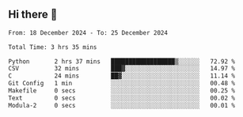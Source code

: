 ## Hi there 👋

<!--
**thethepai/thethepai** is a ✨ _special_ ✨ repository because its `README.md` (this file) appears on your GitHub profile.

Here are some ideas to get you started:

- 🔭 I’m currently working on ...
- 🌱 I’m currently learning ...
- 👯 I’m looking to collaborate on ...
- 🤔 I’m looking for help with ...
- 💬 Ask me about ...
- 📫 How to reach me: ...
- 😄 Pronouns: ...
- ⚡ Fun fact: ...
-->

<!--START_SECTION:waka-->

```txt
From: 18 December 2024 - To: 25 December 2024

Total Time: 3 hrs 35 mins

Python       2 hrs 37 mins   ██████████████████▒░░░░░░   72.92 %
CSV          32 mins         ███▓░░░░░░░░░░░░░░░░░░░░░   14.97 %
C            24 mins         ██▓░░░░░░░░░░░░░░░░░░░░░░   11.14 %
Git Config   1 min           ░░░░░░░░░░░░░░░░░░░░░░░░░   00.48 %
Makefile     0 secs          ░░░░░░░░░░░░░░░░░░░░░░░░░   00.25 %
Text         0 secs          ░░░░░░░░░░░░░░░░░░░░░░░░░   00.02 %
Modula-2     0 secs          ░░░░░░░░░░░░░░░░░░░░░░░░░   00.01 %
```

<!--END_SECTION:waka-->
